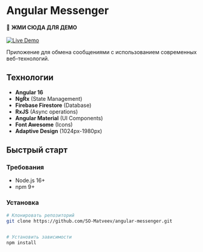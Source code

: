 # Angular Messenger
🚀 **ЖМИ СЮДА ДЛЯ ДЕМО**<br>
<br>
[![Live Demo](https://img.shields.io/badge/demo-vercel-blue?style=for-the-badge&logo=vercel)](https://angular-messenger-nu.vercel.app)

Приложение для обмена сообщениями с использованием современных веб-технологий.

## Технологии

- **Angular 16**  
- **NgRx** (State Management)  
- **Firebase Firestore** (Database)  
- **RxJS** (Async operations)  
- **Angular Material** (UI Components)  
- **Font Awesome** (Icons)  
- **Adaptive Design** (1024px-1980px)

## Быстрый старт

### Требования
- Node.js 16+
- npm 9+

### Установка
```bash
# Клонировать репозиторий
git clone https://github.com/SO-Matveev/angular-messenger.git


# Установить зависимости
npm install
